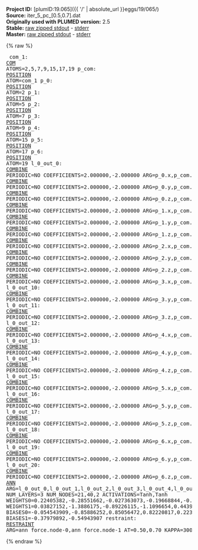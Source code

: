 **Project ID:** [plumID:19.065]({{ '/' | absolute_url }}eggs/19/065/)  
**Source:** iter_5_pc_[0.5,0.7].dat  
**Originally used with PLUMED version:** 2.5  
**Stable:** [raw zipped stdout](iter_5_pc_[0.5,0.7].dat.plumed.stdout.txt.zip) - [stderr](iter_5_pc_[0.5,0.7].dat.plumed.stderr)  
**Master:** [raw zipped stdout](iter_5_pc_[0.5,0.7].dat.plumed_master.stdout.txt.zip) - [stderr](iter_5_pc_[0.5,0.7].dat.plumed_master.stderr)  

{% raw %}<pre>
com_1: <a href="https://plumed.github.io/doc-master/user-doc/html/_c_o_m.html">COM</a> ATOMS=2,5,7,9,15,17,19
p_com: <a href="https://plumed.github.io/doc-master/user-doc/html/_p_o_s_i_t_i_o_n.html">POSITION</a> ATOM=com_1
p_0: <a href="https://plumed.github.io/doc-master/user-doc/html/_p_o_s_i_t_i_o_n.html">POSITION</a> ATOM=2
p_1: <a href="https://plumed.github.io/doc-master/user-doc/html/_p_o_s_i_t_i_o_n.html">POSITION</a> ATOM=5
p_2: <a href="https://plumed.github.io/doc-master/user-doc/html/_p_o_s_i_t_i_o_n.html">POSITION</a> ATOM=7
p_3: <a href="https://plumed.github.io/doc-master/user-doc/html/_p_o_s_i_t_i_o_n.html">POSITION</a> ATOM=9
p_4: <a href="https://plumed.github.io/doc-master/user-doc/html/_p_o_s_i_t_i_o_n.html">POSITION</a> ATOM=15
p_5: <a href="https://plumed.github.io/doc-master/user-doc/html/_p_o_s_i_t_i_o_n.html">POSITION</a> ATOM=17
p_6: <a href="https://plumed.github.io/doc-master/user-doc/html/_p_o_s_i_t_i_o_n.html">POSITION</a> ATOM=19
l_0_out_0: <a href="https://plumed.github.io/doc-master/user-doc/html/_c_o_m_b_i_n_e.html">COMBINE</a> PERIODIC=NO COEFFICIENTS=2.000000,-2.000000 ARG=p_0.x,p_com.x
l_0_out_1: <a href="https://plumed.github.io/doc-master/user-doc/html/_c_o_m_b_i_n_e.html">COMBINE</a> PERIODIC=NO COEFFICIENTS=2.000000,-2.000000 ARG=p_0.y,p_com.y
l_0_out_2: <a href="https://plumed.github.io/doc-master/user-doc/html/_c_o_m_b_i_n_e.html">COMBINE</a> PERIODIC=NO COEFFICIENTS=2.000000,-2.000000 ARG=p_0.z,p_com.z
l_0_out_3: <a href="https://plumed.github.io/doc-master/user-doc/html/_c_o_m_b_i_n_e.html">COMBINE</a> PERIODIC=NO COEFFICIENTS=2.000000,-2.000000 ARG=p_1.x,p_com.x
l_0_out_4: <a href="https://plumed.github.io/doc-master/user-doc/html/_c_o_m_b_i_n_e.html">COMBINE</a> PERIODIC=NO COEFFICIENTS=2.000000,-2.000000 ARG=p_1.y,p_com.y
l_0_out_5: <a href="https://plumed.github.io/doc-master/user-doc/html/_c_o_m_b_i_n_e.html">COMBINE</a> PERIODIC=NO COEFFICIENTS=2.000000,-2.000000 ARG=p_1.z,p_com.z
l_0_out_6: <a href="https://plumed.github.io/doc-master/user-doc/html/_c_o_m_b_i_n_e.html">COMBINE</a> PERIODIC=NO COEFFICIENTS=2.000000,-2.000000 ARG=p_2.x,p_com.x
l_0_out_7: <a href="https://plumed.github.io/doc-master/user-doc/html/_c_o_m_b_i_n_e.html">COMBINE</a> PERIODIC=NO COEFFICIENTS=2.000000,-2.000000 ARG=p_2.y,p_com.y
l_0_out_8: <a href="https://plumed.github.io/doc-master/user-doc/html/_c_o_m_b_i_n_e.html">COMBINE</a> PERIODIC=NO COEFFICIENTS=2.000000,-2.000000 ARG=p_2.z,p_com.z
l_0_out_9: <a href="https://plumed.github.io/doc-master/user-doc/html/_c_o_m_b_i_n_e.html">COMBINE</a> PERIODIC=NO COEFFICIENTS=2.000000,-2.000000 ARG=p_3.x,p_com.x
l_0_out_10: <a href="https://plumed.github.io/doc-master/user-doc/html/_c_o_m_b_i_n_e.html">COMBINE</a> PERIODIC=NO COEFFICIENTS=2.000000,-2.000000 ARG=p_3.y,p_com.y
l_0_out_11: <a href="https://plumed.github.io/doc-master/user-doc/html/_c_o_m_b_i_n_e.html">COMBINE</a> PERIODIC=NO COEFFICIENTS=2.000000,-2.000000 ARG=p_3.z,p_com.z
l_0_out_12: <a href="https://plumed.github.io/doc-master/user-doc/html/_c_o_m_b_i_n_e.html">COMBINE</a> PERIODIC=NO COEFFICIENTS=2.000000,-2.000000 ARG=p_4.x,p_com.x
l_0_out_13: <a href="https://plumed.github.io/doc-master/user-doc/html/_c_o_m_b_i_n_e.html">COMBINE</a> PERIODIC=NO COEFFICIENTS=2.000000,-2.000000 ARG=p_4.y,p_com.y
l_0_out_14: <a href="https://plumed.github.io/doc-master/user-doc/html/_c_o_m_b_i_n_e.html">COMBINE</a> PERIODIC=NO COEFFICIENTS=2.000000,-2.000000 ARG=p_4.z,p_com.z
l_0_out_15: <a href="https://plumed.github.io/doc-master/user-doc/html/_c_o_m_b_i_n_e.html">COMBINE</a> PERIODIC=NO COEFFICIENTS=2.000000,-2.000000 ARG=p_5.x,p_com.x
l_0_out_16: <a href="https://plumed.github.io/doc-master/user-doc/html/_c_o_m_b_i_n_e.html">COMBINE</a> PERIODIC=NO COEFFICIENTS=2.000000,-2.000000 ARG=p_5.y,p_com.y
l_0_out_17: <a href="https://plumed.github.io/doc-master/user-doc/html/_c_o_m_b_i_n_e.html">COMBINE</a> PERIODIC=NO COEFFICIENTS=2.000000,-2.000000 ARG=p_5.z,p_com.z
l_0_out_18: <a href="https://plumed.github.io/doc-master/user-doc/html/_c_o_m_b_i_n_e.html">COMBINE</a> PERIODIC=NO COEFFICIENTS=2.000000,-2.000000 ARG=p_6.x,p_com.x
l_0_out_19: <a href="https://plumed.github.io/doc-master/user-doc/html/_c_o_m_b_i_n_e.html">COMBINE</a> PERIODIC=NO COEFFICIENTS=2.000000,-2.000000 ARG=p_6.y,p_com.y
l_0_out_20: <a href="https://plumed.github.io/doc-master/user-doc/html/_c_o_m_b_i_n_e.html">COMBINE</a> PERIODIC=NO COEFFICIENTS=2.000000,-2.000000 ARG=p_6.z,p_com.z
ann_force: <a href="https://plumed.github.io/doc-master/user-doc/html/_a_n_n.html">ANN</a> ARG=l_0_out_0,l_0_out_1,l_0_out_2,l_0_out_3,l_0_out_4,l_0_out_5,l_0_out_6,l_0_out_7,l_0_out_8,l_0_out_9,l_0_out_10,l_0_out_11,l_0_out_12,l_0_out_13,l_0_out_14,l_0_out_15,l_0_out_16,l_0_out_17,l_0_out_18,l_0_out_19,l_0_out_20 NUM_LAYERS=3 NUM_NODES=21,40,2 ACTIVATIONS=Tanh,Tanh  WEIGHTS0=0.22405382,-0.28551662,-0.027363073,-0.19668844,-0.12787731,-0.18704797,-0.033614449,0.2171593,0.026367547,-0.029585468,0.13348395,0.28185084,0.19206136,-0.13939148,-0.032347057,-0.30541185,-0.2138381,0.0033117742,-0.12307162,0.16297069,0.054472376,-0.077905968,-0.070853204,-0.42382723,0.04403631,0.074071504,-0.49232164,0.14647736,0.0003003008,-0.1744695,0.21072333,-0.1082898,0.28584582,-0.23886159,0.15333426,-0.15773247,0.31427783,0.021385079,0.67019171,0.20856264,-0.17587453,0.2598373,-0.34221452,-0.72602654,0.71509409,-0.11987116,0.21097821,-0.060063824,0.12061043,0.00064230314,0.10787787,0.44695196,0.78617698,-0.41867909,0.73540914,1.0196034,-1.1802841,-0.2519801,-0.71367538,0.66847098,-0.38875458,-0.22879656,0.53211945,0.67523617,-0.61764175,-0.51163071,0.12356833,0.051990356,0.079900004,0.040581919,-0.047562238,-0.12282761,-0.40538287,0.69006824,0.44192073,-0.77207136,1.0404706,0.76299763,0.61936837,-0.51675624,-0.38941041,0.61504191,-0.46235824,-0.23383456,0.13984501,-0.14980647,0.27634957,0.51799661,0.017918516,-0.29694515,-0.11672562,-0.11358432,0.098396696,0.036942117,-0.0063649514,-0.010460782,-0.22202161,0.15828048,0.046971399,-0.27537802,-0.27617243,0.096890792,-0.46556991,-0.28665742,-0.15419728,-0.58221602,-0.0090983286,0.062578119,-0.3092398,-0.15654182,0.096478969,-0.26742712,0.13719152,0.096732356,0.12516882,0.19178689,-0.27674845,-0.25386152,-0.26977879,0.26727879,0.57070899,0.30195245,-0.45964608,0.10415111,0.28315866,-0.44534707,-0.28840476,-0.10615036,-0.29956153,-0.26944926,-0.070184059,-0.4801656,0.23030442,-0.3732897,0.31209487,0.18363275,0.2879509,0.31341857,0.12054373,0.3293528,-0.13016324,0.18403423,-0.10910083,0.33527222,0.28117296,0.26930052,0.44107541,-0.32198742,0.24748212,-0.14595339,0.40611228,0.14817044,-0.17651354,0.060326613,0.066733748,0.38696182,-0.13104354,-0.14871161,0.32411769,0.16248637,-0.12506598,-0.031132936,-0.27724811,-0.030313322,-0.3133499,-0.13219112,0.09276849,-0.14143798,0.037711106,-0.2425946,0.58514822,-0.93682408,-0.40074983,0.52813536,0.59682614,0.74694085,-0.34975487,0.39247546,0.7856437,-0.71804392,-0.10966495,-0.22684759,-0.57303458,-0.098154433,-0.019921675,-0.14717361,-0.33300969,-0.56405979,0.64820164,-0.22123381,-0.23478925,0.2421609,-0.15745133,-0.20682752,-0.12811285,0.27697027,-0.22764501,0.15643205,0.095251992,-0.04404803,0.26491562,-0.16592513,0.19858913,0.010200527,-0.13224721,-0.027331671,0.070337676,0.034822479,0.051969443,0.027195996,0.30842787,0.16123189,0.20810015,-0.024710819,-0.39063978,0.16939647,0.00071171217,-0.12083239,0.053873777,0.13901965,0.028112577,-0.34896302,-0.069864087,0.35967267,-0.015346933,-0.13605978,-0.023806876,-0.14389209,-0.25919709,0.13742933,-0.19602101,-0.14494769,0.4557099,0.17795767,0.60404605,0.15391189,-0.89927834,-0.51082325,0.26366109,0.096668698,-0.35105386,-0.30386394,-0.0031395631,0.35827568,0.098202325,-0.61763847,-0.035548836,-0.20350017,-0.12912129,-0.0280695,-0.72818244,0.37002522,0.0076252902,-0.21478494,-0.013861497,-0.13577987,0.33079755,0.23101345,-0.0089511713,-0.24086218,-0.40484828,-0.060449641,0.1975778,-0.45473588,0.052656684,0.27580011,-0.60909134,0.19188976,0.065851904,-0.24807072,0.071579874,0.2955516,0.42702609,0.27344605,-0.077761307,0.16011968,0.28991872,0.33918303,-0.17464675,-0.099735387,-0.34217972,-0.31476897,0.20914443,0.16240089,0.26811749,-0.047279563,0.28813204,-0.053892683,0.022606626,0.017904786,0.10175776,0.033503275,0.27415246,-0.1236335,-0.41392609,-0.3276391,-0.021234429,-0.084590696,-0.75019944,1.2072276,-0.40758571,0.5396651,-0.67775601,-0.34299278,0.82018119,-0.39408389,0.20899796,0.32547149,-0.20508008,0.013202752,-0.47444472,0.16067067,0.15475519,-0.5480445,0.17564437,0.13433596,-0.080554947,0.25928286,0.084221378,0.15662333,0.068529062,0.17683952,-0.055004671,0.13321652,-0.33596164,0.055086076,-0.30296585,0.21517396,0.19942884,0.2794396,-0.12627985,-0.19358848,-0.077156417,-0.046970583,-0.18257028,-0.31579146,0.11588241,-0.12341051,0.24017859,0.12601963,-0.15528417,-0.33743626,-0.15404169,0.070793033,0.51284182,0.046366099,-0.15375124,0.09935797,-0.22240795,-0.089499511,0.38995767,0.26182759,0.30607784,0.048416059,0.024420712,0.18159339,-0.38228336,-0.042993862,0.32023278,0.09170045,0.085409686,0.25290182,-0.22468831,-0.037037477,-0.19981353,0.26452878,-0.17205495,0.15558475,-0.26803875,0.23662016,0.047897968,0.080501072,-0.3230342,0.034687351,-0.26147062,-0.34702775,0.10678773,-0.16766734,-0.24611276,0.18547514,0.48208421,-0.41521206,0.42148554,0.12718333,-0.14313728,-0.077969968,0.27920914,-0.075455673,-0.30796674,-0.0063651004,-0.52468944,0.41151136,0.33675101,0.12755439,-0.77806753,-0.069806524,0.15803273,-0.37801537,-0.23497695,0.25096232,-0.38592249,-0.25344476,-0.40442181,0.041610144,0.096567854,3.6643294e-05,-0.095151372,-0.016676599,-0.26682067,0.32429755,-0.059213988,-0.29504269,0.34640932,-0.35875261,0.15225095,-0.33636931,-0.036885645,0.28320125,0.051287141,0.20028257,-0.21872251,0.16221404,-0.19842125,-0.021751072,-0.23715892,-0.034329664,-0.015814219,0.25949749,-0.055910047,0.10874401,0.018940492,-0.024714196,-0.26875344,-0.097960465,0.11692876,-0.095463738,0.11243301,-0.029399486,-0.39116985,0.08656925,0.15786691,0.031663612,-0.029515078,0.31127977,0.060461234,0.10297782,-0.25708672,0.39595488,0.22118774,0.018269725,0.063204385,-0.20077798,-0.25258794,-0.096212469,-0.034110181,0.16162458,0.030296244,0.22935589,0.22958131,-0.22722928,0.032710228,0.089486435,0.39043325,-0.22275239,-0.15418211,0.19271269,-0.035169549,0.22528914,0.11333462,0.25141853,-0.27389589,-0.36060882,0.38156685,0.0085831909,-0.37537301,0.16301674,-0.032328919,0.14421344,0.032670055,0.18897083,0.1609529,0.041092616,0.095626727,0.0796858,-0.095311336,0.24513577,-0.075489603,-0.11860584,-0.16680972,-0.13426614,-0.14852925,-0.0064897346,0.21629246,0.20749538,0.16089672,-0.238958,0.26135582,0.13602345,-0.087057494,0.069719538,-0.017035129,-0.058543943,0.012592915,0.31674868,0.010420784,0.244772,-0.12254888,0.1677698,0.13723344,0.15514918,-0.11431935,-0.045525137,0.2647447,0.088752136,0.1674277,-0.30173808,0.19536631,-0.18634251,-0.042870622,0.20354871,0.053003725,-0.11722774,0.17535013,0.081241459,0.049500134,-0.67607331,0.23919798,-0.52710199,-0.14242265,0.051514078,0.17764083,0.14509037,0.0060187508,-0.10244942,0.41318777,-0.34128717,0.59472561,0.82407993,-0.57735717,0.84984124,-0.54298973,0.65378922,-0.48584151,-0.08657179,0.27635446,-0.092669822,0.3003355,0.307565,0.40841913,0.2213361,0.20394623,-0.0078641055,-0.19433859,0.14625594,0.045784332,-0.22685376,-0.21959031,-0.16977414,0.087909587,0.37211782,0.31772676,-0.38758439,-0.46861842,-0.23468453,-0.47266552,-0.44913584,-0.20301427,-0.12893695,-0.14806746,-0.13260174,0.033360098,0.05680345,-0.036199663,-0.098937519,0.17419983,0.14070216,-0.33747506,-0.13792801,-0.041409686,-0.039697729,-0.082479775,-0.068139277,0.30167943,0.17405871,0.064034283,-0.18480128,-0.10583825,-0.26308528,-0.4598498,-0.017259501,0.098765522,0.31817111,-0.091971569,-0.39567313,-0.13531868,-0.11067753,0.37455034,0.10561734,-0.21374838,0.38431048,-0.13109328,-0.16649821,0.23405834,-0.037828866,0.19934161,-0.45874476,-0.11557778,0.44387236,-0.11531321,0.20260799,0.6001246,0.34672478,-1.1505138,0.22027236,-0.38001865,0.68416589,0.18034197,-0.40934402,0.49078915,-0.15615824,-0.43060297,0.4364582,-0.28931239,-0.25862372,-0.10340172,-0.46986672,0.4834587,0.13916117,0.31476381,0.28168496,0.081829287,0.1703172,-0.083780959,0.077243373,0.017532542,-0.19983038,-0.033640224,-0.15243526,-0.12882353,0.21304072,-0.32276654,-0.14747004,0.15997362,-0.072462723,0.18702741,0.021561857,0.094526008,0.085029081,0.23362999,0.17547661,-0.20092955,-0.048411258,0.029359689,0.14284125,-0.30533502,-0.07373789,-0.28035936,0.22965431,0.21246244,-0.25705615,0.22950384,0.094872281,0.33865702,-0.078500018,0.12660511,-0.1977742,0.031795625,-0.1479824,-0.036556564,-0.10394741,0.25032002,0.19040169,-0.67997414,-0.43087664,-0.64301276,-0.078184456,-0.037031617,0.13434292,-0.075404786,0.11222474,0.23529293,0.54500222,0.3887924,0.47325262,0.8995564,0.80744082,1.1249689,-0.48832536,-0.31124476,-0.24433987,-0.5997259,-0.26678804,-0.56905395,-0.29456323,-0.41934538,-0.046760056,-0.49613339,1.6059549,-0.2413642,0.86018187,-1.117478,-0.078740202,0.57043672,-0.12265231,-0.23596731,0.56640124,-0.54007339,0.28428599,-0.37376633,0.66481441,0.11967356,-0.54841799,0.029866001,0.32547054,0.14538029,0.24124002,0.24953017,-0.41582787,0.22321849,0.53952378,0.025908822,-0.041207548,-0.37272233,0.022363441,-0.48218441,-0.17856848,-0.16071025,0.11523952,0.19226263,-0.36358809,0.30742949,-0.091708928,0.40848708,0.34992129,-0.44927263,-0.31628209,-0.24252547,0.31133959,-0.52654928,0.37564984,-0.33689836,0.33118704,-0.20963591,0.67219245,0.0096272584,0.27724424,0.43699375,-0.35531271,0.46860212,-0.5284459,-0.17319135,0.22891352,0.41123706,0.58456182,-0.35783437,-0.16466372,-0.02153933,0.16767588,-0.034268629,0.1616483,0.093347318,0.024737641,0.068538859,-0.1442574,-0.23664187,0.25023881,0.2151105,0.18048078,0.077798173,-0.034000255,0.17498283,0.070638478,-0.27213347,0.20287244,-0.048594512,0.29999334,-0.18137524,-0.51629335,0.25859472,-0.37282398,-0.34534252,-0.012275431,-0.025450217,-0.097704016,0.042226274,-0.094275497,0.024439322,0.0057028192,-0.15470582,-0.48454934,-0.1158532,0.24149022,0.61693615,-0.13712606,0.023221126,0.5636946,-0.17859408,-0.015669376,0.0070192683,0.39860693,-0.51382494,-0.077189326,0.21989098,0.5742209,0.20780857,0.28466535,-0.31842452,0.42115703,-0.42746577,-0.25463003,-0.39212906,0.54264581,-0.043986034,-0.0025176879,-0.98797458,0.27797067,0.21455197,-0.3446312,0.1282808,-0.097445995,-0.19263303,0.29996654,0.064116225,-0.062737219,0.15696719,0.084661141,0.0090133986,-0.37840703,0.14057669,-0.0054701823,-0.084192783,0.032191504,-0.14482455,-0.080544323,-0.11344419,-0.056215376,-0.16545682,0.28454348,0.02211717,0.31994775 WEIGHTS1=0.03827152,-1.3886175,-0.89226115,-1.1096654,0.44399232,-1.0718788,-0.26348558,-0.41039035,-0.63318872,0.070109405,0.33359748,0.96928656,0.50940609,0.32069349,0.67172867,-0.19398236,-0.4641805,-0.41040269,1.2106723,0.56662112,-0.2000348,0.078394227,0.53728849,0.14962527,-0.095696993,-0.58433908,-0.83460307,0.029615723,0.13682835,-0.53974527,0.0042515364,0.12801597,1.3820528,0.73279589,0.16224799,-0.38043848,-0.038264301,0.75729054,-0.16865656,0.22954187,0.080474794,-0.52358818,-1.5843877,-1.2955114,-0.29930732,-1.0737313,0.65762538,0.30705455,1.3785707,0.10150131,-0.23675302,-1.1211773,-0.59708452,-0.18890898,-1.334728,-0.077777945,0.28747645,-0.11587653,0.37171289,-0.45759028,0.47797742,0.32305655,0.19332539,0.32284954,-0.31143314,-1.5089971,-0.49560046,-0.28451005,-0.54007709,1.2488474,-0.19798605,0.095097937,0.3039121,-1.5722086,-0.93059283,1.1832943,-0.062846586,0.40622759,-1.384926,-0.33272809  BIASES0=-0.054543909,-0.85886252,0.85056472,0.82220817,0.22392435,-0.90314996,-0.12895818,0.0077350307,0.35172248,-0.032033447,0.25235778,0.72795796,-0.19853911,0.0029878311,-0.67815918,-0.17955448,0.22613256,-0.19709331,0.8501035,0.17676479,-0.28158665,-0.052702911,-0.30336726,-0.13044959,0.053843491,0.68074143,-0.67611229,0.053100035,-0.28331801,0.39588588,-0.086046696,-0.0087645268,-0.62978137,-0.52705294,0.40045425,-0.5881629,0.0093864249,0.68447787,-0.64448977,-0.13379984 BIASES1=-0.37979892,-0.54943907
restraint: <a href="https://plumed.github.io/doc-master/user-doc/html/_r_e_s_t_r_a_i_n_t.html">RESTRAINT</a> ARG=ann_force.node-0,ann_force.node-1 AT=0.50,0.70 KAPPA=3000,3000
</pre>{% endraw %}

